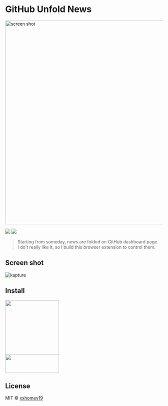 # GitHub Unfold News

<img width="650" alt="screen shot" src="https://user-images.githubusercontent.com/12113222/45936468-411dc780-bffa-11e8-9674-d56922016b73.png">

<p>
<a target="_blank" href="https://opensource.org/licenses/MIT" title="License: MIT"><img src="https://img.shields.io/badge/License-MIT-blue.svg"></a>
<a target="_blank" href="http://makeapullrequest.com" title="PRs Welcome"><img src="https://img.shields.io/badge/PRs-welcome-brightgreen.svg"></a>
</p>

> Starting from someday, news are folded on GitHub dashboard page. <br />
> I do't really like it, so I build this browser extension to control them.

## Screen shot

![kapture](https://user-images.githubusercontent.com/12113222/45936602-e71e0180-bffb-11e8-8aad-0c5873379cbf.gif)

## Install

<a href="https://chrome.google.com/webstore/detail/github-unfold-news/ficfmibkjjnpogdcfhfokmihanoldbfe">
<img border="0" src="https://developer.chrome.com/webstore/images/ChromeWebStore_BadgeWBorder_v2_496x150.png" width="172">
</a>
<br/>
<a href="https://addons.mozilla.org/en-US/firefox/addon/github-unfold-news/">
<img border="0" src="https://addons.cdn.mozilla.net/static/img/addons-buttons/AMO-button_1.png" width="172" height="60">
</a>

## License

MIT © [xxhomey19](https://github.com/xxhomey19)
